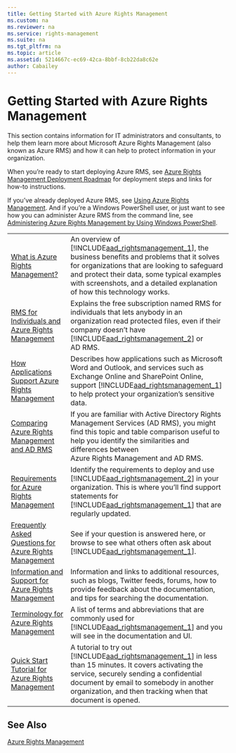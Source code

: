 ```yaml
---
title: Getting Started with Azure Rights Management
ms.custom: na
ms.reviewer: na
ms.service: rights-management
ms.suite: na
ms.tgt_pltfrm: na
ms.topic: article
ms.assetid: 5214667c-ec69-42ca-8bbf-8cb22da8c62e
author: Cabailey
---
```

# Getting Started with Azure Rights Management
This section contains information for IT administrators and consultants, to help them learn more about Microsoft Azure Rights Management (also known as Azure RMS) and how it can help to protect information in your organization.

When you’re ready to start deploying Azure RMS, see [Azure Rights Management Deployment Roadmap](azure-rights-management-deployment-roadmap.md) for deployment steps and links for how-to instructions.

If you’ve already deployed Azure RMS, see [Using Azure Rights Management](using-azure-rights-management.md). And if you’re a Windows PowerShell user, or just want to see how you can administer Azure RMS from the command line, see [Administering Azure Rights Management by Using Windows PowerShell](administering-azure-rights-management-with-powershell.md).

|||
|-|-|
|[What is Azure Rights Management?](what-is-azure-rights-management.md)|An overview of [!INCLUDE[aad_rightsmanagement_1](./includes/aad_rightsmanagement_1_md.md)], the business benefits and problems that it solves for organizations that are looking to safeguard and protect their data, some typical examples with screenshots, and a detailed explanation of how this technology works.|
|[RMS for Individuals and Azure Rights Management](rms-for-individuals-and-azure-rights-management.md)|Explains the free subscription named RMS for individuals that lets anybody in an organization read protected files, even if their company doesn’t have [!INCLUDE[aad_rightsmanagement_2](./includes/aad_rightsmanagement_2_md.md)] or AD RMS.|
|[How Applications Support Azure Rights Management](how-applications-support-azure-rights-management.md)|Describes how applications such as Microsoft Word and Outlook, and services such as Exchange Online and SharePoint Online, support [!INCLUDE[aad_rightsmanagement_1](./includes/aad_rightsmanagement_1_md.md)] to help protect your organization’s sensitive data.|
|[Comparing Azure Rights Management and AD RMS](comparing-azure-rights-management-and-ad-rms.md)|If you are familiar with Active Directory Rights Management Services (AD RMS), you might find this topic and table comparison useful to help you identify the similarities and differences between Azure Rights Management and AD RMS.|
|[Requirements for Azure Rights Management](requirements-for-azure-rights-management.md)|Identify the requirements to deploy and use [!INCLUDE[aad_rightsmanagement_2](./includes/aad_rightsmanagement_2_md.md)] in your organization. This is where you’ll find support statements for [!INCLUDE[aad_rightsmanagement_1](./includes/aad_rightsmanagement_1_md.md)] that are regularly updated.|
|[Frequently Asked Questions for Azure Rights Management](frequently-asked-questions-for-azure-rights-management.md)|See if your question is answered here, or browse to see what others often ask about [!INCLUDE[aad_rightsmanagement_1](./includes/aad_rightsmanagement_1_md.md)].|
|[Information and Support for Azure Rights Management](information-and-support-for-azure-rights-management.md)|Information and links to additional resources, such as blogs, Twitter feeds, forums, how to provide feedback about the documentation, and tips for searching the documentation.|
|[Terminology for Azure Rights Management](terminology-for-azure-rights-management.md)|A list of terms and abbreviations that are commonly used for [!INCLUDE[aad_rightsmanagement_1](./includes/aad_rightsmanagement_1_md.md)] and you will see in the documentation and UI.|
|[Quick Start Tutorial for Azure Rights Management](quick-start-tutorial-for-azure-rights-management.md)|A tutorial to try out [!INCLUDE[aad_rightsmanagement_1](./includes/aad_rightsmanagement_1_md.md)] in less than 15 minutes. It covers activating the service, securely sending a confidential document by email to somebody in another organization, and then tracking when that document is opened.|

## See Also
[Azure Rights Management](azure-rights-management.md)
